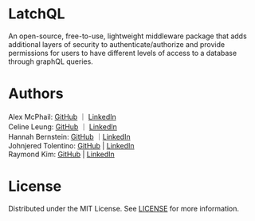 # LatchQL
An open-source, free-to-use, lightweight middleware package that adds additional layers of security to authenticate/authorize and provide permissions for users to have different levels of access to a database through graphQL queries.

# Authors
Alex McPhail: [GitHub](https://github.com/mcphail-alex) ｜ [LinkedIn](https://www.linkedin.com/in/mcphail-alex/)  
Celine Leung: [GitHub](https://github.com/ccelineleung) ｜ [LinkedIn](https://www.linkedin.com/in/celineleung412/)  
Hannah Bernstein: [GitHub](https://github.com/hbernie) ｜[LinkedIn](https://www.linkedin.com/in/bernstein-hannah/)  
Johnjered Tolentino: [GitHub](https://github.com/Johnjeredivant) | [LinkedIn](https://www.linkedin.com/in/johnjered-tolentino/)  
Raymond Kim: [GitHub](https://github.com/reykeem) | [LinkedIn](https://www.linkedin.com/in/raymondhkim/) 

# License
Distributed under the MIT License. See [LICENSE](https://github.com/oslabs-beta/LatchQL/blob/main/LICENSE.md) for more information.

